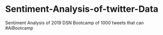 # Sentiment-Analysis-of-twitter-Data
Sentiment Analysis of 2019 DSN Bootcamp of 1000 tweets that can #AiBootcamp
